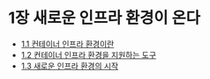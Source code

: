 # 1장 새로운 인프라 환경이 온다

- [1.1 컨테이너 인프라 환경이란](1.1.md)
- [1.2 컨테이너 인프라 환경을 지원하는 도구](1.2.md)
- [1.3 새로운 인프라 환경의 시작](1.3.md)